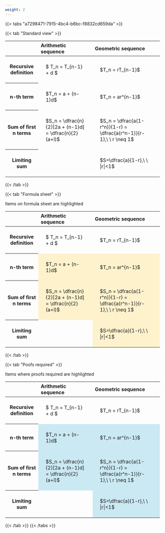 ```yaml
---
weight: 2
---
```


{{< tabs "a7298471-7915-4bc4-b6bc-f8832cd659da" >}}

{{< tab "Standard view" >}}

<style type="text/css">
#T_55645 th.col_heading {
  text-align: left;
  font-size: 1em;
}
#T_55645 td {
  text-align: left;
  font-size: 1em;
  padding: 1.5em;
}
</style>
<table id="T_55645">
  <thead>
    <tr>
      <th class="blank level0" >&nbsp;</th>
      <th id="T_55645_level0_col0" class="col_heading level0 col0" >Arithmetic sequence</th>
      <th id="T_55645_level0_col1" class="col_heading level0 col1" >Geometric sequence</th>
    </tr>
  </thead>
  <tbody>
    <tr>
      <th id="T_55645_level0_row0" class="row_heading level0 row0" >Recursive definition</th>
      <td id="T_55645_row0_col0" class="data row0 col0" >$ T_n = T_{n-1} + d $</td>
      <td id="T_55645_row0_col1" class="data row0 col1" >$T_n = rT_{n-1}$</td>
    </tr>
    <tr>
      <th id="T_55645_level0_row1" class="row_heading level0 row1" >n-th term</th>
      <td id="T_55645_row1_col0" class="data row1 col0" >$T_n = a + (n-1)d$</td>
      <td id="T_55645_row1_col1" class="data row1 col1" >$T_n = ar^{n-1}$</td>
    </tr>
    <tr>
      <th id="T_55645_level0_row2" class="row_heading level0 row2" >Sum of first n terms</th>
      <td id="T_55645_row2_col0" class="data row2 col0" >$S_n = \dfrac{n}{2}[2a + (n-1)d] = \dfrac{n}{2}(a+l)$</td>
      <td id="T_55645_row2_col1" class="data row2 col1" >$S_n = \dfrac{a(1-r^n)}{1-r} = \dfrac{a(r^n-1)}{r-1},\ \  r \neq 1$</td>
    </tr>
    <tr>
      <th id="T_55645_level0_row3" class="row_heading level0 row3" >Limiting sum</th>
      <td id="T_55645_row3_col0" class="data row3 col0" ></td>
      <td id="T_55645_row3_col1" class="data row3 col1" >$S=\dfrac{a}{1-r},\ \ |r|<1$</td>
    </tr>
  </tbody>
</table>
{{< /tab >}}

{{< tab "Formula sheet" >}}

Items on formula sheet are highlighted 
<br>
<style type="text/css">
#T_9fab5 th.col_heading {
  text-align: left;
  font-size: 1em;
}
#T_9fab5 td {
  text-align: left;
  font-size: 1em;
  padding: 1.5em;
}
#T_9fab5_row0_col0, #T_9fab5_row0_col1, #T_9fab5_row3_col0 {
  background-color: rgba(0,0,0,0);
}
#T_9fab5_row1_col0, #T_9fab5_row1_col1, #T_9fab5_row2_col0, #T_9fab5_row2_col1, #T_9fab5_row3_col1 {
  background-color: rgba(255,194,10, 0.2);
}
</style>
<table id="T_9fab5">
  <thead>
    <tr>
      <th class="blank level0" >&nbsp;</th>
      <th id="T_9fab5_level0_col0" class="col_heading level0 col0" >Arithmetic sequence</th>
      <th id="T_9fab5_level0_col1" class="col_heading level0 col1" >Geometric sequence</th>
    </tr>
  </thead>
  <tbody>
    <tr>
      <th id="T_9fab5_level0_row0" class="row_heading level0 row0" >Recursive definition</th>
      <td id="T_9fab5_row0_col0" class="data row0 col0" >$ T_n = T_{n-1} + d $</td>
      <td id="T_9fab5_row0_col1" class="data row0 col1" >$T_n = rT_{n-1}$</td>
    </tr>
    <tr>
      <th id="T_9fab5_level0_row1" class="row_heading level0 row1" >n-th term</th>
      <td id="T_9fab5_row1_col0" class="data row1 col0" >$T_n = a + (n-1)d$</td>
      <td id="T_9fab5_row1_col1" class="data row1 col1" >$T_n = ar^{n-1}$</td>
    </tr>
    <tr>
      <th id="T_9fab5_level0_row2" class="row_heading level0 row2" >Sum of first n terms</th>
      <td id="T_9fab5_row2_col0" class="data row2 col0" >$S_n = \dfrac{n}{2}[2a + (n-1)d] = \dfrac{n}{2}(a+l)$</td>
      <td id="T_9fab5_row2_col1" class="data row2 col1" >$S_n = \dfrac{a(1-r^n)}{1-r} = \dfrac{a(r^n-1)}{r-1},\ \  r \neq 1$</td>
    </tr>
    <tr>
      <th id="T_9fab5_level0_row3" class="row_heading level0 row3" >Limiting sum</th>
      <td id="T_9fab5_row3_col0" class="data row3 col0" ></td>
      <td id="T_9fab5_row3_col1" class="data row3 col1" >$S=\dfrac{a}{1-r},\ \ |r|<1$</td>
    </tr>
  </tbody>
</table>
{{< /tab >}}

{{< tab "Poofs required" >}}

Items where proofs required are highlighted 
<br>
<style type="text/css">
#T_cbbff th.col_heading {
  text-align: left;
  font-size: 1em;
}
#T_cbbff td {
  text-align: left;
  font-size: 1em;
  padding: 1.5em;
}
#T_cbbff_row0_col0, #T_cbbff_row0_col1, #T_cbbff_row3_col0 {
  background-color: rgba(0,0,0,0);
}
#T_cbbff_row1_col0, #T_cbbff_row1_col1, #T_cbbff_row2_col0, #T_cbbff_row2_col1, #T_cbbff_row3_col1 {
  background-color: rgba(0,150,200, 0.2);
}
</style>
<table id="T_cbbff">
  <thead>
    <tr>
      <th class="blank level0" >&nbsp;</th>
      <th id="T_cbbff_level0_col0" class="col_heading level0 col0" >Arithmetic sequence</th>
      <th id="T_cbbff_level0_col1" class="col_heading level0 col1" >Geometric sequence</th>
    </tr>
  </thead>
  <tbody>
    <tr>
      <th id="T_cbbff_level0_row0" class="row_heading level0 row0" >Recursive definition</th>
      <td id="T_cbbff_row0_col0" class="data row0 col0" >$ T_n = T_{n-1} + d $</td>
      <td id="T_cbbff_row0_col1" class="data row0 col1" >$T_n = rT_{n-1}$</td>
    </tr>
    <tr>
      <th id="T_cbbff_level0_row1" class="row_heading level0 row1" >n-th term</th>
      <td id="T_cbbff_row1_col0" class="data row1 col0" >$T_n = a + (n-1)d$</td>
      <td id="T_cbbff_row1_col1" class="data row1 col1" >$T_n = ar^{n-1}$</td>
    </tr>
    <tr>
      <th id="T_cbbff_level0_row2" class="row_heading level0 row2" >Sum of first n terms</th>
      <td id="T_cbbff_row2_col0" class="data row2 col0" >$S_n = \dfrac{n}{2}[2a + (n-1)d] = \dfrac{n}{2}(a+l)$</td>
      <td id="T_cbbff_row2_col1" class="data row2 col1" >$S_n = \dfrac{a(1-r^n)}{1-r} = \dfrac{a(r^n-1)}{r-1},\ \  r \neq 1$</td>
    </tr>
    <tr>
      <th id="T_cbbff_level0_row3" class="row_heading level0 row3" >Limiting sum</th>
      <td id="T_cbbff_row3_col0" class="data row3 col0" ></td>
      <td id="T_cbbff_row3_col1" class="data row3 col1" >$S=\dfrac{a}{1-r},\ \ |r|<1$</td>
    </tr>
  </tbody>
</table>
{{< /tab >}}
{{< /tabs >}}